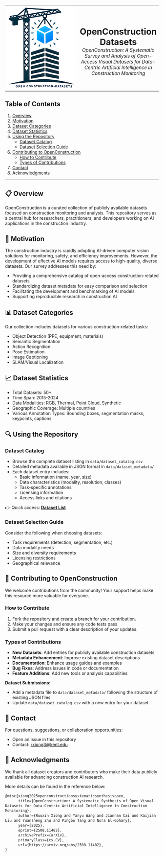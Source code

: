 <table style="border: none; border-collapse: collapse; margin: 0 auto;">
  <tr style="border: none;">
    <td style="border: none; vertical-align: middle; width: 250px;">
      <img 
        src="./media/icon.png"
        width="250"
      />
    </td>
    <td style="border: none; vertical-align: middle; text-align: center;">
      <h1 style="margin-bottom: 0;">OpenConstruction Datasets</h1>
      <p style="margin-top: 0; font-size: 1.1em;">
        <em>
          OpenConstruction: A Systematic Survey and Analysis of Open-Access Visual 
          Datasets for Data-Centric Artificial Intelligence in Construction Monitoring
        </em>
      </p>
    </td>
  </tr>
</table>

## Table of Contents
1. [Overview](#overview-)
2. [Motivation](#motivation-)
3. [Dataset Categories](#dataset-categories-)
4. [Dataset Statistics](#dataset-statistics-)
5. [Using the Repository](#using-the-repository-)
   - [Dataset Catalog](#dataset-catalog)
   - [Dataset Selection Guide](#dataset-selection-guide)
6. [Contributing to OpenConstruction](#contributing-to-openconstruction-)
   - [How to Contribute](#how-to-contribute)
   - [Types of Contributions](#types-of-contributions)
7. [Contact](#contact-)
8. [Acknowledgments](#acknowledgments-)

---


## 📋 Overview 

OpenConstruction is a curated collection of publicly available datasets focused on construction monitoring and analysis. This repository serves as a central hub for researchers, practitioners, and developers working on AI applications in the construction industry.


## 🎯 Motivation 
The construction industry is rapidly adopting AI-driven computer vision solutions for monitoring, safety, and efficiency improvements. However, the development of effective AI models requires access to high-quality, diverse datasets. Our survey addresses this need by:

* Providing a comprehensive catalog of open-access construction-related datasets
* Standardizing dataset metadata for easy comparison and selection
* Facilitating the development and benchmarking of AI models
* Supporting reproducible research in construction AI


## 📊 Dataset Categories 

Our collection includes datasets for various construction-related tasks:

* Object Detection (PPE, equipment, materials)
* Semantic Segmentation
* Action Recognition
* Pose Estimation
* Image Captioning
* SLAM/Visual Localization

## 📈 Dataset Statistics 

* Total Datasets: 50+
* Time Span: 2015-2024
* Data Modalities: RGB, Thermal, Point Cloud, Synthetic
* Geographic Coverage: Multiple countries
* Various Annotation Types: Bounding boxes, segmentation masks, keypoints, captions

## 🔍 Using the Repository

### Dataset Catalog
* Browse the complete dataset listing in `data/dataset_catalog.csv`
* Detailed metadata available in JSON format in `data/dataset_metadata/`
* Each dataset entry includes:
  * Basic information (name, year, size)
  * Data characteristics (modality, resolution, classes)
  * Task-specific annotations
  * Licensing information
  * Access links and citations
  
👉 Quick access: **[Dataset List](./data/datasets.md)**

### Dataset Selection Guide
Consider the following when choosing datasets:
* Task requirements (detection, segmentation, etc.)
* Data modality needs
* Size and diversity requirements
* Licensing restrictions
* Geographical relevance

## 🤝 Contributing to OpenConstruction

We welcome contributions from the community! Your support helps make this resource more valuable for everyone.

### How to Contribute

1. Fork the repository and create a branch for your contribution.
2. Make your changes and ensure any code tests pass.
3. Submit a pull request with a clear description of your updates.

### Types of Contributions

* **New Datasets**: Add entries for publicly available construction datasets
* **Metadata Enhancement**: Improve existing dataset descriptions
* **Documentation**: Enhance usage guides and examples
* **Bug Fixes**: Address issues in code or documentation
* **Feature Additions**: Add new tools or analysis capabilities

**Dataset Submissions:**
- Add a metadata file to `data/dataset_metadata/` following the structure of existing JSON files.
- Update `data/dataset_catalog.csv` with a new entry for your dataset.

## 📧 Contact

For questions, suggestions, or collaboration opportunities:
* Open an issue in this repository
* Contact: rxiong3@kent.edu

## 🙏 Acknowledgments

We thank all dataset creators and contributors who make their data publicly available for advancing construction AI research.

More details can be found in the reference below:

```
@misc{xiong2025openconstructionsystematicsynthesisopen,
      title={OpenConstruction: A Systematic Synthesis of Open Visual Datasets for Data-Centric Artificial Intelligence in Construction Monitoring}, 
      author={Ruoxin Xiong and Yanyu Wang and Jiannan Cai and Kaijian Liu and Yuansheng Zhu and Pingbo Tang and Nora El-Gohary},
      year={2025},
      eprint={2508.11482},
      archivePrefix={arXiv},
      primaryClass={cs.CV},
      url={https://arxiv.org/abs/2508.11482}, 
}
```